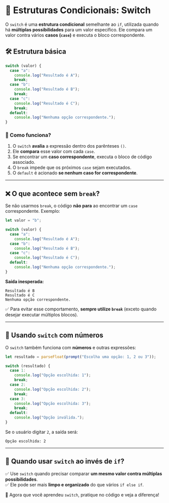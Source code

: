 # 🌟 Estruturas Condicionais: Switch

O `switch` é uma **estrutura condicional** semelhante ao `if`, utilizada quando há **múltiplas possibilidades** para um valor específico. Ele compara um valor contra vários **casos (`case`)** e executa o bloco correspondente.

## 🛠️ Estrutura básica

```js
switch (valor) {
  case "a":
    console.log("Resultado é A");
    break;
  case "b":
    console.log("Resultado é B");
    break;
  case "c":
    console.log("Resultado é C");
    break;
  default:
    console.log("Nenhuma opção correspondente.");
}
```

### 🔹 Como funciona?
1. O `switch` **avalia** a expressão dentro dos parênteses `()`.
2. Ele **compara** esse valor com cada `case`.
3. Se encontrar um **caso correspondente**, executa o bloco de código associado.
4. O `break` impede que os próximos `case` sejam executados.
5. O `default` é acionado **se nenhum caso for correspondente**.

---

## ❌ O que acontece sem `break`?

Se não usarmos `break`, o código **não para** ao encontrar um `case` correspondente. Exemplo:

```js
let valor = "b";

switch (valor) {
  case "a":
    console.log("Resultado é A");
  case "b":
    console.log("Resultado é B"); 
  case "c":
    console.log("Resultado é C");
  default:
    console.log("Nenhuma opção correspondente.");
}
```

**Saída inesperada:**  
```
Resultado é B  
Resultado é C  
Nenhuma opção correspondente.  
```

✅ Para evitar esse comportamento, **sempre utilize `break`** (exceto quando desejar executar múltiplos blocos).

---

## 🔢 Usando `switch` com números

O `switch` também funciona com **números** e outras expressões:

```js
let resultado = parseFloat(prompt("Escolha uma opção: 1, 2 ou 3"));

switch (resultado) {
  case 1:
    console.log("Opção escolhida: 1");
    break;
  case 2:
    console.log("Opção escolhida: 2");
    break;
  case 3:
    console.log("Opção escolhida: 3");
    break;
  default:
    console.log("Opção inválida.");
}
```

Se o usuário digitar `2`, a saída será:
```
Opção escolhida: 2
```

---

## 📌 Quando usar `switch` ao invés de `if`?
✅ Use `switch` quando precisar comparar **um mesmo valor contra múltiplas possibilidades**.  
✅ Ele pode ser mais **limpo e organizado** do que vários `if else if`.  

🚀 Agora que você aprendeu `switch`, pratique no código e veja a diferença!

